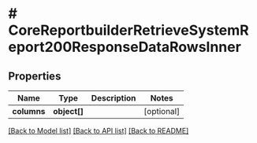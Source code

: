 # # CoreReportbuilderRetrieveSystemReport200ResponseDataRowsInner

## Properties

Name | Type | Description | Notes
------------ | ------------- | ------------- | -------------
**columns** | **object[]** |  | [optional]

[[Back to Model list]](../../README.md#models) [[Back to API list]](../../README.md#endpoints) [[Back to README]](../../README.md)
